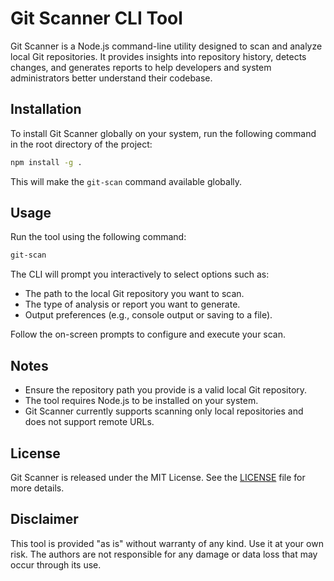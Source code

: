 # Git Scanner CLI Tool

Git Scanner is a Node.js command-line utility designed to scan and analyze local Git repositories. It provides insights into repository history, detects changes, and generates reports to help developers and system administrators better understand their codebase.

## Installation

To install Git Scanner globally on your system, run the following command in the root directory of the project:

```bash
npm install -g .
```

This will make the `git-scan` command available globally.

## Usage

Run the tool using the following command:

```bash
git-scan
```

The CLI will prompt you interactively to select options such as:

- The path to the local Git repository you want to scan.
- The type of analysis or report you want to generate.
- Output preferences (e.g., console output or saving to a file).

Follow the on-screen prompts to configure and execute your scan.

## Notes

- Ensure the repository path you provide is a valid local Git repository.
- The tool requires Node.js to be installed on your system.
- Git Scanner currently supports scanning only local repositories and does not support remote URLs.

## License

Git Scanner is released under the MIT License. See the [LICENSE](LICENSE) file for more details.

## Disclaimer

This tool is provided "as is" without warranty of any kind. Use it at your own risk. The authors are not responsible for any damage or data loss that may occur through its use.
